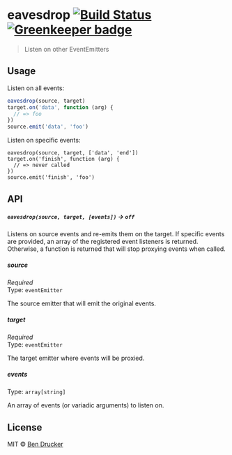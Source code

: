 eavesdrop [![Build Status](https://travis-ci.org/bendrucker/eavesdrop.svg)](https://travis-ci.org/bendrucker/eavesdrop) [![Greenkeeper badge](https://badges.greenkeeper.io/bendrucker/eavesdrop.svg)](https://greenkeeper.io/)
=========

> Listen on other EventEmitters

## Usage

Listen on all events:

```js
eavesdrop(source, target)
target.on('data', function (arg) {
  // => foo
})
source.emit('data', 'foo')
```

Listen on specific events:

```
eavesdrop(source, target, ['data', 'end'])
target.on('finish', function (arg) {
  // => never called
})
source.emit('finish', 'foo')
```

## API

##### `eavesdrop(source, target, [events])` -> `off`

Listens on source events and re-emits them on the target. If specific events are provided, an array of the registered event listeners is returned. Otherwise, a function is returned that will stop proxying events when called.

##### source

*Required*  
Type: `eventEmitter`

The source emitter that will emit the original events. 

##### target

*Required*  
Type: `eventEmitter`

The target emitter where events will be proxied.

##### events

Type: `array[string]`

An array of events (or variadic arguments) to listen on.

## License

MIT © [Ben Drucker](http://bendrucker.me)
